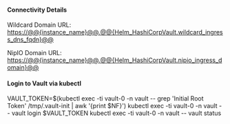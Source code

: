 

#### Connectivity Details

Wildcard Domain URL:
[https://@@{instance_name}@@.@@{Helm_HashiCorpVault.wildcard_ingress_dns_fqdn}@@](https://@@{instance_name}@@.@@{Helm_HashiCorpVault.wildcard_ingress_dns_fqdn}@@)

NipIO Domain URL:
[https://@@{instance_name}@@.@@{Helm_HashiCorpVault.nipio_ingress_domain}@@](https://@@{instance_name}@@.@@{Helm_HashiCorpVault.nipio_ingress_domain}@@)

#### Login to Vault via kubectl

VAULT_TOKEN=$(kubectl exec -ti vault-0 -n vault -- grep 'Initial Root Token' /tmp/.vault-init | awk '{print $NF}')
kubectl exec -ti vault-0 -n vault -- vault login $VAULT_TOKEN
kubectl exec -ti vault-0 -n vault -- vault status
